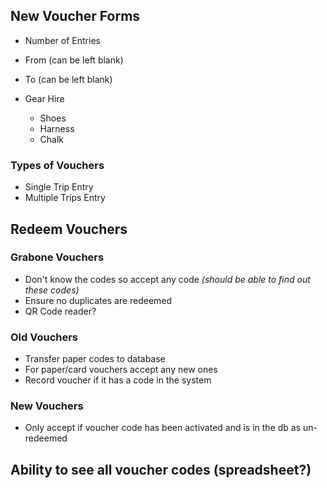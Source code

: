 ## New Voucher Forms

- Number of Entries

- From (can be left blank)
- To (can be left blank)

- Gear Hire
  - Shoes
  - Harness
  - Chalk

### Types of Vouchers

- Single Trip Entry
- Multiple Trips Entry

## Redeem Vouchers

### Grabone Vouchers

- Don't know the codes so accept any code *(should be able to find out these codes)*
- Ensure no duplicates are redeemed
- QR Code reader?

### Old Vouchers

- Transfer paper codes to database
- For paper/card vouchers accept any new ones
- Record voucher if it has a code in the system

### New Vouchers

- Only accept if voucher code has been activated and is in the db as un-redeemed

## Ability to see all voucher codes (spreadsheet?)

